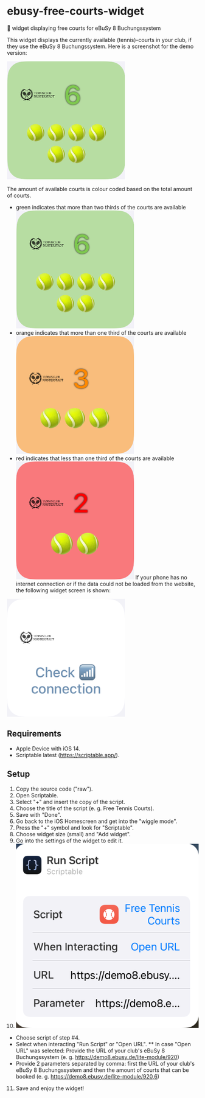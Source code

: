 # ebusy-free-courts-widget
:tennis: widget displaying free courts for eBuSy 8 Buchungssystem

This widget displays the currently available (tennis)-courts in your club, if they use the eBuSy 8 Buchungssystem.
Here is a screenshot for the demo version:

![demo version green](./img/demo-version-green.png)

The amount of available courts is colour coded based on the total amount of courts.
* green indicates that more than two thirds of the courts are available ![demo version green](./img/demo-version-green.png)
* orange indicates that more than one third of the courts are available ![demo version orange](./img/demo-version-orange.png)
* red indicates that less than one third of the courts are available ![demo version red](./img/demo-version-red.png)
If your phone has no internet connection or if the data could not be loaded from the website, the following widget screen is shown:

![demo version check connection](./img/demo-version-check-connection.png)

## Requirements
* Apple Device with iOS 14.
* Scriptable latest (https://scriptable.app/).

## Setup
1. Copy the source code ("raw").
2. Open Scriptable.
3. Select "+" and insert the copy of the script.
4. Choose the title of the script (e. g. Free Tennis Courts).
5. Save with "Done".
6. Go back to the iOS Homescreen and get into the "wiggle mode".
7. Press the "+" symbol and look for "Scriptable".
8. Choose widget size (small) and "Add widget".
9. Go into the settings of the widget to edit it.
10. ![demo version setup scriptable](./img/demo-version-setup-scriptable.png)
* Choose script of step #4.
* Select when interacting "Run Script" or "Open URL".
** In case "Open URL" was selected: Provide the URL of your club's eBuSy 8 Buchungssystem (e. g. https://demo8.ebusy.de/lite-module/920)
* Provide 2 parameters separated by comma: first the URL of your club's eBuSy 8 Buchungssystem and then the amount of courts that can be booked (e. g. https://demo8.ebusy.de/lite-module/920,6)
11. Save and enjoy the widget!
